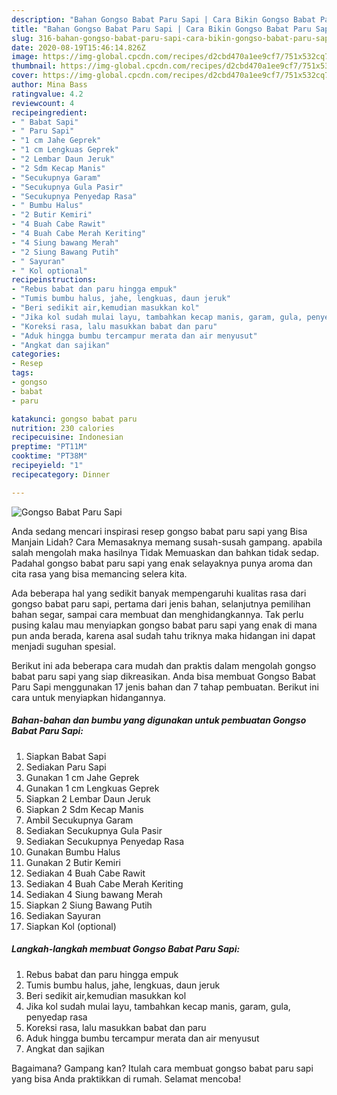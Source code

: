 ```yaml
---
description: "Bahan Gongso Babat Paru Sapi | Cara Bikin Gongso Babat Paru Sapi Yang Enak Dan Lezat"
title: "Bahan Gongso Babat Paru Sapi | Cara Bikin Gongso Babat Paru Sapi Yang Enak Dan Lezat"
slug: 316-bahan-gongso-babat-paru-sapi-cara-bikin-gongso-babat-paru-sapi-yang-enak-dan-lezat
date: 2020-08-19T15:46:14.826Z
image: https://img-global.cpcdn.com/recipes/d2cbd470a1ee9cf7/751x532cq70/gongso-babat-paru-sapi-foto-resep-utama.jpg
thumbnail: https://img-global.cpcdn.com/recipes/d2cbd470a1ee9cf7/751x532cq70/gongso-babat-paru-sapi-foto-resep-utama.jpg
cover: https://img-global.cpcdn.com/recipes/d2cbd470a1ee9cf7/751x532cq70/gongso-babat-paru-sapi-foto-resep-utama.jpg
author: Mina Bass
ratingvalue: 4.2
reviewcount: 4
recipeingredient:
- " Babat Sapi"
- " Paru Sapi"
- "1 cm Jahe Geprek"
- "1 cm Lengkuas Geprek"
- "2 Lembar Daun Jeruk"
- "2 Sdm Kecap Manis"
- "Secukupnya Garam"
- "Secukupnya Gula Pasir"
- "Secukupnya Penyedap Rasa"
- " Bumbu Halus"
- "2 Butir Kemiri"
- "4 Buah Cabe Rawit"
- "4 Buah Cabe Merah Keriting"
- "4 Siung bawang Merah"
- "2 Siung Bawang Putih"
- " Sayuran"
- " Kol optional"
recipeinstructions:
- "Rebus babat dan paru hingga empuk"
- "Tumis bumbu halus, jahe, lengkuas, daun jeruk"
- "Beri sedikit air,kemudian masukkan kol"
- "Jika kol sudah mulai layu, tambahkan kecap manis, garam, gula, penyedap rasa"
- "Koreksi rasa, lalu masukkan babat dan paru"
- "Aduk hingga bumbu tercampur merata dan air menyusut"
- "Angkat dan sajikan"
categories:
- Resep
tags:
- gongso
- babat
- paru

katakunci: gongso babat paru 
nutrition: 230 calories
recipecuisine: Indonesian
preptime: "PT11M"
cooktime: "PT38M"
recipeyield: "1"
recipecategory: Dinner

---
```



![Gongso Babat Paru Sapi](https://img-global.cpcdn.com/recipes/d2cbd470a1ee9cf7/751x532cq70/gongso-babat-paru-sapi-foto-resep-utama.jpg)

Anda sedang mencari inspirasi resep gongso babat paru sapi yang Bisa Manjain Lidah? Cara Memasaknya memang susah-susah gampang. apabila salah mengolah maka hasilnya Tidak Memuaskan dan bahkan tidak sedap. Padahal gongso babat paru sapi yang enak selayaknya punya aroma dan cita rasa yang bisa memancing selera kita.

Ada beberapa hal yang sedikit banyak mempengaruhi kualitas rasa dari gongso babat paru sapi, pertama dari jenis bahan, selanjutnya pemilihan bahan segar, sampai cara membuat dan menghidangkannya. Tak perlu pusing kalau mau menyiapkan gongso babat paru sapi yang enak di mana pun anda berada, karena asal sudah tahu triknya maka hidangan ini dapat menjadi suguhan spesial.




Berikut ini ada beberapa cara mudah dan praktis dalam mengolah gongso babat paru sapi yang siap dikreasikan. Anda bisa membuat Gongso Babat Paru Sapi menggunakan 17 jenis bahan dan 7 tahap pembuatan. Berikut ini cara untuk menyiapkan hidangannya.

<!--inarticleads1-->

##### Bahan-bahan dan bumbu yang digunakan untuk pembuatan Gongso Babat Paru Sapi:

1. Siapkan  Babat Sapi
1. Sediakan  Paru Sapi
1. Gunakan 1 cm Jahe Geprek
1. Gunakan 1 cm Lengkuas Geprek
1. Siapkan 2 Lembar Daun Jeruk
1. Siapkan 2 Sdm Kecap Manis
1. Ambil Secukupnya Garam
1. Sediakan Secukupnya Gula Pasir
1. Sediakan Secukupnya Penyedap Rasa
1. Gunakan  Bumbu Halus
1. Gunakan 2 Butir Kemiri
1. Sediakan 4 Buah Cabe Rawit
1. Sediakan 4 Buah Cabe Merah Keriting
1. Sediakan 4 Siung bawang Merah
1. Siapkan 2 Siung Bawang Putih
1. Sediakan  Sayuran
1. Siapkan  Kol (optional)




<!--inarticleads2-->

##### Langkah-langkah membuat Gongso Babat Paru Sapi:

1. Rebus babat dan paru hingga empuk
1. Tumis bumbu halus, jahe, lengkuas, daun jeruk
1. Beri sedikit air,kemudian masukkan kol
1. Jika kol sudah mulai layu, tambahkan kecap manis, garam, gula, penyedap rasa
1. Koreksi rasa, lalu masukkan babat dan paru
1. Aduk hingga bumbu tercampur merata dan air menyusut
1. Angkat dan sajikan




Bagaimana? Gampang kan? Itulah cara membuat gongso babat paru sapi yang bisa Anda praktikkan di rumah. Selamat mencoba!
